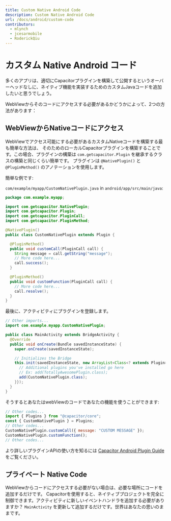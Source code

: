 ```yaml
---
title: Custom Native Android Code
description: Custom Native Android Code
url: /docs/android/custom-code
contributors:
  - mlynch
  - jcesarmobile
  - RoderickQiu
---
```


# カスタム Native Android コード

<p class="intro">多くのアプリは、適切にCapacitorプラグインを構築して公開するというオーバーヘッドなしに、ネイティブ機能を実装するためのカスタムJavaコードを追加したいと思うでしょう。</p>

<p class="intro">WebViewからそのコードにアクセスする必要があるかどうかによって、2つの方法があります：</p>

## WebViewからNativeコードにアクセス

WebViewでアクセス可能にする必要があるカスタムNativeコードを構築する最も簡単な方法は、
そのためのローカルCapacitorプラグインを構築することです。この場合、プラグインの構築は `com.getcapacitor.Plugin` を継承するクラスの構築と同じくらい簡単です。
プラグインは `@NativePlugin()` と `@PluginMethod()` のアノテーションを使用します。

簡単な例です:

`com/example/myapp/CustomNativePlugin.java` in `android/app/src/main/java`:

```java
package com.example.myapp;

import com.getcapacitor.NativePlugin;
import com.getcapacitor.Plugin;
import com.getcapacitor.PluginCall;
import com.getcapacitor.PluginMethod;

@NativePlugin()
public class CustomNativePlugin extends Plugin {

  @PluginMethod()
  public void customCall(PluginCall call) {
    String message = call.getString("message");
    // More code here...
    call.success();
  }

  @PluginMethod()
  public void customFunction(PluginCall call) {
    // More code here...
    call.resolve();
  }
}
```

最後に、アクティビティにプラグインを登録します。

```java
// Other imports...
import com.example.myapp.CustomNativePlugin;

public class MainActivity extends BridgeActivity {
  @Override
  public void onCreate(Bundle savedInstanceState) {
    super.onCreate(savedInstanceState);

    // Initializes the Bridge
    this.init(savedInstanceState, new ArrayList<Class<? extends Plugin>>() {{
      // Additional plugins you've installed go here
      // Ex: add(TotallyAwesomePlugin.class);
      add(CustomNativePlugin.class);
    }});
  }
}
```

そうするとあなたはwebViewのコードであなたの機能を使うことができます:

```javascript
// Other codes...
import { Plugins } from "@capacitor/core";
const { CustomNativePlugin } = Plugins;
// Other codes...
CustomNativePlugin.customCall({ message: "CUSTOM MESSAGE" });
CustomNativePlugin.customFunction();
// Other codes...
```

より詳しいプラグインAPIの使い方を知るには [Capacitor Android Plugin Guide](https://capacitorjs.com/docs/plugins/android) をご覧ください。

## プライベート Native Code

WebViewからコードにアクセスする必要がない場合は、必要な場所にコードを追加するだけです。
Capacitorを使用すると、ネイティブプロジェクトを完全に制御できます。アクティビティに新しいイベントハンドラを追加する必要がありますか？ `MainActivity` を更新して追加するだけです。世界はあなたの思いのままです。
